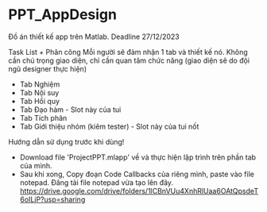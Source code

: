 # PPT_AppDesign
Đồ án thiết kế app trên Matlab. Deadline 27/12/2023

Task List + Phân công
Mỗi người sẽ đảm nhận 1 tab và thiết kế nó. Không cần chú trọng giao diện, chỉ cần quan tâm chức năng (giao diện sẽ do đội ngũ designer thực hiện)
-  Tab Nghiệm
-  Tab Nội suy
-  Tab Hồi quy
-  Tab Đạo hàm - Slot này của tui
-  Tab Tích phân 
-  Tab Giới thiệu nhóm (kiêm tester) - Slot này của tui nốt

Hướng dẫn sử dụng trước khi dùng!
- Download file 'ProjectPPT.mlapp' về và thực hiện lập trình trên phần tab của mình.
- Sau khi xong, Copy đoạn Code Callbacks của riêng mình, paste vào file notepad. Đăng tải file notepad vừa tạo lên đây.
https://drive.google.com/drive/folders/1lCBnVUu4XnhRlUaa6OAtQpsdeT6oILjP?usp=sharing
